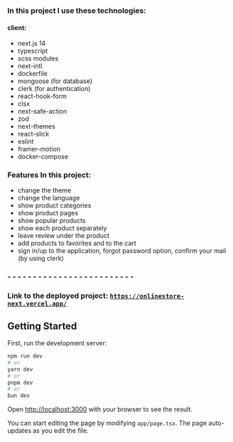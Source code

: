 ### In this project I use these technologies:
#### client:
- next.js 14
- typescript
- scss modules
- next-intl
- dockerfile
- mongoose (for database)
- clerk (for authentication)
- react-hook-form
- clsx
- next-safe-action
- zod
- next-themes
- react-slick
- eslint
- framer-motion
- docker-compose

### Features In this project:
-  change the theme
-  change the language
-  show product categories
-  show product pages
-  show popular products
-  show each product separately
-  leave review under the product
-  add products to favorites and to the cart
-  sign in/up to the application, forgot password option, confirm your mail (by using clerk)

### - - - - - - - - - - - - - - - - - - - - - - - - - 

### Link to the deployed project: [`https://onlinestore-next.vercel.app/`](https://onlinestore-next.vercel.app/)

## Getting Started

First, run the development server:

```bash
npm run dev
# or
yarn dev
# or
pnpm dev
# or
bun dev
```

Open [http://localhost:3000](http://localhost:3000) with your browser to see the result.

You can start editing the page by modifying `app/page.tsx`. The page auto-updates as you edit the file.
